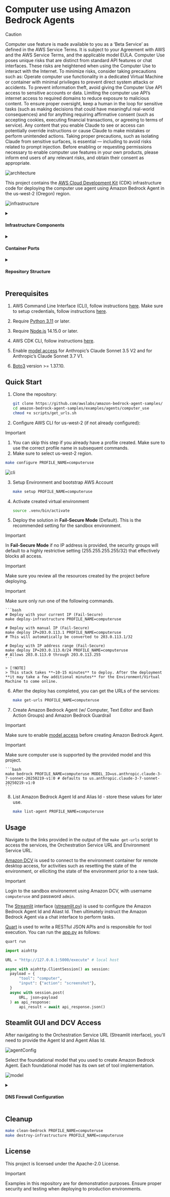# Computer use using Amazon Bedrock Agents

> [!CAUTION]
> Computer use feature is made available to you as a ‘Beta Service’ as defined in the AWS Service Terms. It is subject to your Agreement with AWS and the AWS Service Terms, and the applicable model EULA. Computer Use poses unique risks that are distinct from standard API features or chat interfaces. These risks are heightened when using the Computer Use to interact with the Internet. To minimize risks, consider taking precautions such as:
> Operate computer use functionality in a dedicated Virtual Machine or container with minimal privileges to prevent direct system attacks or accidents.
> To prevent information theft, avoid giving the Computer Use API access to sensitive accounts or data.
> Limiting the computer use API’s internet access to required domains to reduce exposure to malicious content.
> To ensure proper oversight, keep a human in the loop for sensitive tasks (such as making decisions that could have meaningful real-world consequences) and for anything requiring affirmative consent (such as accepting cookies, executing financial transactions, or agreeing to terms of service).
> Any content that you enable Claude to see or access can potentially override instructions or cause Claude to make mistakes or perform unintended actions. Taking proper precautions, such as isolating Claude from sensitive surfaces, is essential — including to avoid risks related to prompt injection. Before enabling or requesting permissions necessary to enable computer use features in your own products, please inform end users of any relevant risks, and obtain their consent as appropriate.

![architecture](./architecture/architecture.png)

This project contains the [AWS Cloud Development Kit](https://aws.amazon.com/cdk/) (CDK) infrastructure code for deploying the computer use agent using Amazon Bedrock Agent in the us-west-2 (Oregon) region.

![infrastructure](./architecture/infrastructure.png)


<details>
  <summary>
    <h4>Infrastructure Components<h4>
  </summary>
  
  - **Amazon VPC**: Configured with public and private subnets across 2 AZs in us-west-2. This configuration also has VPC flow logs enabled.
  - **Amazon ECR Repository**: Single repository for both environment and orchestration images.
  - **Amazon ECS**: ECS cluster for running containers.
  - **Amazon Task Definition**: Task definations of environment and orchestration containers with appropriate port mappings.
  - **Amazon Security Groups**: 
    - Environment container: Accepts traffic only from orchestration container
    - Orchestration container: Accepts `public` traffic on port 8501
  - **AWS IAM Roles**: Task execution role with minimal permissions
  - **Amazon CloudWatch Logs**: Configured for container logging
  - **AWS KMS**: Encryption key for secure storage

</details>

<details>
<summary>
<h4>Container Ports<h4>
</summary>

- **Environment Container**:
  - 8443: [Amazon DCV](https://aws.amazon.com/hpc/dcv/)
  - 5000: [Quart](https://github.com/pallets/quart) RESTful API
- **Orchestration Container**:
  - 8501: [Streamlit](https://streamlit.io/) interface

</details>

<details>
<summary>
<h4>Repository Structure<h4>
</summary>

```bash
├── src/amazon_bedrock_agent_app/
├── src/sandbox_environment/
├── scripts/
│   ├── create_amazon_bedrock_agent.py
│   ├── delete_amazon_bedrock_agent.py
|   └── ....
├── app.py
├── computer_use_aws_stack.py
└── ....
```
</details>

## Prerequisites

1. AWS Command Line Interface (CLI), follow instructions [here](https://docs.aws.amazon.com/cli/latest/userguide/getting-started-install.html). Make sure to setup credentials, follow instructions [here](https://docs.aws.amazon.com/cli/latest/userguide/getting-started-quickstart.html).

2. Require [Python 3.11](https://www.python.org/downloads/) or later.

3. Require [Node.js](https://nodejs.org/en/download/) 14.15.0 or later.

4. AWS CDK CLI, follow instructions [here](https://docs.aws.amazon.com/cdk/v2/guide/getting_started.html).

5. Enable [model access](https://docs.aws.amazon.com/bedrock/latest/userguide/model-access.html) for Anthropic’s Claude Sonnet 3.5 V2 and for Anthropic’s Claude Sonnet 3.7 V1.

6. [Boto3](https://boto3.amazonaws.com/v1/documentation/api/latest/index.html) version >= 1.37.10.


## Quick Start

1. Clone the repository:

    ```bash
    git clone https://github.com/awslabs/amazon-bedrock-agent-samples/
    cd amazon-bedrock-agent-samples/examples/agents/computer_use
    chmod +x scripts/get_urls.sh
    ```

2. Configure AWS CLI for us-west-2 (if not already configured):

> [!IMPORTANT]
> 1. You can skip this step if you already have a profile created. Make sure to use the correct profile name in subsequent commands.
> 2. Make sure to select us-west-2 region.

```bash
make configure PROFILE_NAME=computeruse
```

![cli](./architecture/aws_cli_configure.png)

3. Setup Environment and bootstrap AWS Account

    ```bash
    make setup PROFILE_NAME=computeruse
    ```

4. Activate created virtual environment

    ```bash
    source .venv/bin/activate
    ```

5. Deploy the solution in **Fail-Secure Mode** (Default). This is the recommended setting for the sandbox environment.

> [!IMPORTANT]
> In **Fail-Secure Mode** if no IP address is provided, the security groups will default to a highly restrictive setting (255.255.255.255/32) that effectively blocks all access.

> [!IMPORTANT]
> Make sure you review all the resources created by the project before deploying.

> [!IMPORTANT]
> Make sure only run one of the following commands.

    ```bash
    # Deploy with your current IP (Fail-Secure)
    make deploy-infrastructure PROFILE_NAME=computeruse

    # Deploy with manual IP (Fail-Secure)
    make deploy IP=203.0.113.1 PROFILE_NAME=computeruse
    # This will automatically be converted to 203.0.113.1/32

    # Deploy with IP address range (Fail-Secure)
    make deploy IP=203.0.113.0/24 PROFILE_NAME=computeruse
    # Allows 203.0.113.0 through 203.0.113.255
    ```

    > [!NOTE]
    > This stack takes **~10-15 minutes** to deploy. After the deployment **it may take a few additional minutes** for the Environment/Virtual Machine to come online.

6. After the deploy has completed, you can get the URLs of the services:

    ```bash
    make get-urls PROFILE_NAME=computeruse
    ```

7. Create Amazon Bedrock Agent (w/ Computer, Text Editor and Bash Action Groups) and Amazon Bedrock Guardrail

> [!IMPORTANT]
> Make sure to enable [model access](https://docs.aws.amazon.com/bedrock/latest/userguide/model-access-modify.html) before creating Amazon Bedrock Agent.

> [!IMPORTANT]
> Make sure computer use is supported by the provided model and this project.

    ```bash
    make bedrock PROFILE_NAME=computeruse MODEL_ID=us.anthropic.claude-3-7-sonnet-20250219-v1:0 # defaults to us.anthropic.claude-3-7-sonnet-20250219-v1:0
    ```

8. List Amazon Bedrock Agent Id and Alias Id - store these values for later use.

    ```bash
    make list-agent PROFILE_NAME=computeruse
    ```

## Usage

Navigate to the links provided in the output of the `make get-urls` script to access the services, the Orchestration Service URL and Environment Service URL.

[Amazon DCV](https://aws.amazon.com/hpc/dcv/) is used to connect to the environment container for remote desktop access, for activities such as resetting the state of the environment, or elliciting the state of the environment prior to a new task.

> [!IMPORTANT]
> Login to the sandbox environemnt using Amazon DCV, with username `computeruse` and password `admin`.

The [Streamlit](https://streamlit.io/) interface ([streamlit.py](./src/amazon_bedrock_agent_app/app/streamlit.py)) is used to configure the Amazon Bedrock Agent Id and Aliast Id. Then ultimately instruct the Amazon Bedrock Agent via a chat interface to perform tasks.

[Quart](https://github.com/pallets/quart) is used to write a RESTful JSON APIs and is responsible for tool execution. You can run the [app.py](./src/sandbox_environment/computer_use_demo/app.py) as follows:

```bash
quart run
```

```python
import aiohttp

URL = "http://127.0.0.1:5000/execute" # local host

async with aiohttp.ClientSession() as session:
  payload = {
      "tool": "computer",
      "input": {"action": "screenshot"},
  }
  async with session.post(
      URL, json=payload
  ) as api_response:
      api_result = await api_response.json()
```

## Steamlit GUI and DCV Access

After navigating to the Orchestration Service URL (Streamlit interface), you'll need to provide the Agent Id and Agent Alias Id.

![agentConfig](./architecture/agent_config.png)

Select the foundational model that you used to create Amazon Bedrock Agent. Each foundational model has its own set of tool implementation. 

![model](./architecture/model.png)

<details>
  <summary>
    <h4>DNS Firewall Configuration<h4>
  </summary>

  The stack includes a Route 53 Resolver DNS Firewall that controls domain access. By default, it operates on an allowlist basis - only explicitly allowed domains can be accessed while all others are blocked.

  ### Default Allowed Domains

  The firewall allows access to:
  - AWS services (*.amazonaws.com, *.aws.dev, etc.)
  - Amazon domains (amazon.com, a2z.com)
  - Anthropic domains (anthropic.com, claude.ai)
  - GitHub domains (github.com, *.githubassets.com)
  - Google domains (google.com, *.googleapis.com)
  - Python package repositories (pypi.org, pythonhosted.org)
  - Internal service discovery domains (*.computer-use.local)

  ### Updating Allowed Domains

  To modify the allowed domains:

  1. Edit the `cfn_firewall_domain_list` in `computer_use_aws_stack.py`
  2. Add or remove domains using the following format:

    ```python
    domains=[
        "example.com",      # Allow exact domain
        "*.example.com",    # Allow all subdomains
    ]
    ```

  3. Redeploy the stack:

    ```bash
    cdk deploy
    ```

  ### Managing DNS Firewall Rules

  View current rules:

  ```bash
  aws route53resolver get-firewall-rule-group --firewall-rule-group-id <ID>
  ```

  Get the rule group ID from stack outputs:

  ```bash
  aws cloudformation describe-stacks --stack-name ComputerUseAwsStack --query 'Stacks[0].Outputs[?OutputKey==`DnsFirewallRuleGroupId`].OutputValue' --output text
  ```

</details>

## Cleanup

```bash
make clean-bedrock PROFILE_NAME=computeruse
make destroy-infrastructure PROFILE_NAME=computeruse
```

## License

This project is licensed under the Apache-2.0 License.

> [!IMPORTANT]
> Examples in this repository are for demonstration purposes. 
> Ensure proper security and testing when deploying to production environments.
